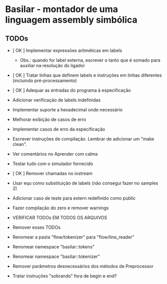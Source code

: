# Basilar - montador de uma linguagem assembly simbólica

## TODOs
- [ OK ] Implementar expressões aritméticas em labels
    * Obs.: quando for label externa, escrever o tanto que é somado para auxiliar na resolução do ligador
- [ OK ] Tratar linhas que definem labels e instruções em linhas diferentes (incluindo pré-processamento)
- [ OK ] Adequar as entradas do programa à especificação
- Adicionar verificação de labels indefinidas
- Implementar suporte a hexadecimal onde necessário
- Melhorar exibição de casos de erro
- Implementar casos de erro da especificação
- Escrever instruções de compilação. Lembrar de adicionar um "make clean".
- Ver comentários no Aprender com calma
- Testar tudo com o simulador fornecido
- [ OK ] Remover chamadas no iostream

- Usar equ como substituição de labels (não consegui fazer no samples 2)
- Adicionar caso de teste para extern redefinido como public
- Fazer compilação do zero e remover warnings
- VERIFICAR TODOs EM TODOS OS ARQUIVOS
- Remover esses TODOs

- Renomear a pasta "flow/tokenizer" para "flow/line_reader"
- Renomear namespace "basilar::tokens"
- Renomear namespace "basilar::tokenizer"
- Remover parâmetros desnecessários dos métodos de Preprocessor
- Tratar instruções "sobrando" fora de begin e end?